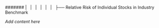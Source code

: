 ####### |   |   |   |   |   |   ├── Relative Risk of Individual Stocks in Industry Benchmark

*Add content here*